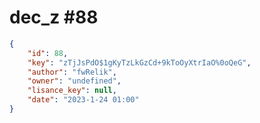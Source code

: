 
# dec_z #88
                
```JSON
{
    "id": 88,
    "key": "zTjJsPdO$1gKyTzLkGzCd+9kToOyXtrIaO%0oQeG",
    "author": "fwRelik",
    "owner": "undefined",
    "lisance_key": null,
    "date": "2023-1-24 01:00"
}
```
    